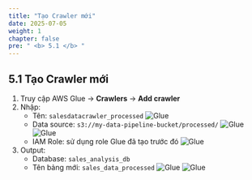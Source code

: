 ```yaml
---
title: "Tạo Crawler mới"
date: 2025-07-05
weight: 1
chapter: false
pre: " <b> 5.1 </b> "
---
```


## 5.1 Tạo Crawler mới
1. Truy cập AWS Glue → **Crawlers** → **Add crawler**
2. Nhập:
   - Tên: `salesdatacrawler_processed`
![Glue](../../images/05/051/1.png?featherlight=false&width=90pc)
   - Data source: `s3://my-data-pipeline-bucket/processed/`
![Glue](../../images/05/051/2.png?featherlight=false&width=90pc)
![Glue](../../images/05/051/3.png?featherlight=false&width=90pc)
   - IAM Role: sử dụng role Glue đã tạo trước đó
![Glue](../../images/05/051/4.png?featherlight=false&width=90pc)
3. Output:
   - Database: `sales_analysis_db`
   - Tên bảng mới: `sales_data_processed`
![Glue](../../images/05/051/5.png?featherlight=false&width=90pc)
![Glue](../../images/05/051/6.png?featherlight=false&width=90pc)